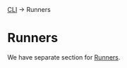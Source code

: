 <div class="breadcrumbs">
    <a href="/administration-guide/runners">CLI</a>
    → Runners
</div>

# Runners

We have separate section for [Runners](./../runners.md).